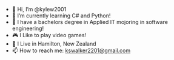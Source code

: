 - 👋 Hi, I’m @kylew2001
- 🌱 I’m currently learning C# and Python!
- 💞️ I have a bachelors degree in Applied IT mojoring in software engineering!
- 🎮 I Like to play video games!
- 🏢 I Live in Hamilton, New Zealand
- 📫 How to reach me: kswalker2201@gmail.com

